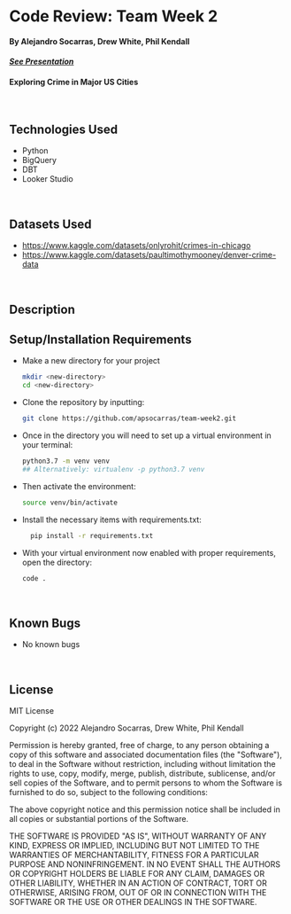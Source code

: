 # Code Review: Team Week 2

#### By Alejandro Socarras, Drew White, Phil Kendall

#### _[See Presentation](https://datastudio.google.com/reporting/d14cea99-515b-40f4-a3da-bb06626ad1ad)_

####  Exploring Crime in Major US Cities

<br>

## Technologies Used

* Python
* BigQuery
* DBT
* Looker Studio
  
</br>

## Datasets Used

* https://www.kaggle.com/datasets/onlyrohit/crimes-in-chicago
* https://www.kaggle.com/datasets/paultimothymooney/denver-crime-data

</br>

## Description


## Setup/Installation Requirements
* Make a new directory for your project
  ```bash
  mkdir <new-directory>
  cd <new-directory>
  ```
* Clone the repository by inputting: 
  ```bash
  git clone https://github.com/apsocarras/team-week2.git
  ```
* Once in the directory you will need to set up a virtual environment in your terminal:
  ```bash
  python3.7 -m venv venv
  ## Alternatively: virtualenv -p python3.7 venv
  ```
* Then activate the environment:
  ```bash
  source venv/bin/activate
  ```
* Install the necessary items with requirements.txt:
  ```bash
    pip install -r requirements.txt
  ```
* With your virtual environment now enabled with proper requirements, open the directory:
  ```bash
  code .
  ```
</br>

## Known Bugs

* No known bugs

<br>

## License

MIT License

Copyright (c) 2022 Alejandro Socarras, Drew White, Phil Kendall

Permission is hereby granted, free of charge, to any person obtaining a copy of this software and associated documentation files (the "Software"), to deal in the Software without restriction, including without limitation the rights to use, copy, modify, merge, publish, distribute, sublicense, and/or sell copies of the Software, and to permit persons to whom the Software is furnished to do so, subject to the following conditions:

The above copyright notice and this permission notice shall be included in all copies or substantial portions of the Software.

THE SOFTWARE IS PROVIDED "AS IS", WITHOUT WARRANTY OF ANY KIND, EXPRESS OR IMPLIED, INCLUDING BUT NOT LIMITED TO THE WARRANTIES OF MERCHANTABILITY, FITNESS FOR A PARTICULAR PURPOSE AND NONINFRINGEMENT. IN NO EVENT SHALL THE AUTHORS OR COPYRIGHT HOLDERS BE LIABLE FOR ANY CLAIM, DAMAGES OR OTHER LIABILITY, WHETHER IN AN ACTION OF CONTRACT, TORT OR OTHERWISE, ARISING FROM, OUT OF OR IN CONNECTION WITH THE SOFTWARE OR THE USE OR OTHER DEALINGS IN THE SOFTWARE.

</br>
